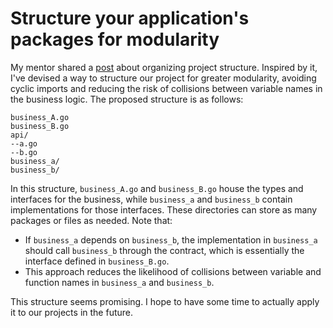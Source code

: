 # Structure your application's packages for modularity

My mentor shared a [post](https://www.gobeyond.dev/packages-as-layers/) about organizing project structure. Inspired by it, I've devised a way to structure our project for greater modularity, avoiding cyclic imports and reducing the risk of collisions between variable names in the business logic. The proposed structure is as follows:

```shell
business_A.go
business_B.go
api/
--a.go
--b.go
business_a/
business_b/
```

In this structure, `business_A.go` and `business_B.go` house the types and interfaces for the business, while `business_a` and `business_b` contain implementations for those interfaces. These directories can store as many packages or files as needed. Note that:
- If `business_a` depends on `business_b`, the implementation in `business_a` should call `business_b` through the contract, which is essentially the interface defined in `business_B.go`.
- This approach reduces the likelihood of collisions between variable and function names in `business_a` and `business_b`.

This structure seems promising. I hope to have some time to actually apply it to our projects in the future.